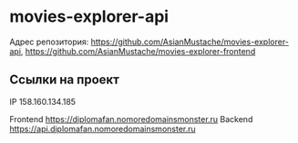 # movies-explorer-api
Адрес репозитория: https://github.com/AsianMustache/movies-explorer-api, https://github.com/AsianMustache/movies-explorer-frontend

## Ссылки на проект

IP 158.160.134.185

Frontend https://diplomafan.nomoredomainsmonster.ru
Backend https://api.diplomafan.nomoredomainsmonster.ru
